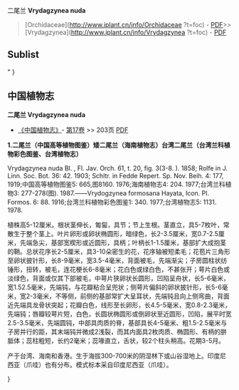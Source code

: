 二尾兰 **Vrydagzynea nuda**

> [Orchidaceae](http://www.iplant.cn/info/Orchidaceae ?t=foc) - [PDF](http://iplant.cn/foc/pdf/Orchidaceae.pdf)>>[Vrydagzynea](http://www.iplant.cn/info/Vrydagzynea ?t=foc) - [PDF](http://www.iplant.cn/foc/pdf/Vrydagzynea.pdf)

## Sublist
"
}
## 中国植物志

**二尾兰 Vrydagzynea nuda**

* [《中国植物志》](http://www.iplant.cn/frps)- [第17卷](http://www.iplant.cn/frps/vol/17) >> 203页 [PDF](http://www.iplant.cn/frps/pdf/17/203.pdf)

**1.二尾兰（中国高等植物图鉴）矮二尾兰（海南植物志）台湾二尾兰（台湾兰科植物彩色图鉴、台湾植物志）**

Vrydagzynea nuda Bl. , Fl. Jav. Orch. 61, t. 20, fig. 3(3-8. ). 1858; Rolfe in J. Linn. Soc. Bot. 36: 42. 1903; Schltr. in Fedde Repert. Sp. Nov. Beih. 4: 177, 1919;中国高等植物图鉴5: 665,图8160. 1976;海南植物志4: 204. 1977;台湾兰科植物3: 277-278(图). 1987.——Vrydogzynea formosana Hayata, Icon. Pl. Formos. 6: 88. 1916;台湾兰科植物彩色图鉴1: 340. 1977;台湾植物志5: 1131. 1978.

植株高5-12厘米。根状茎伸长，匍匐，具节；节上生根。茎直立，具5-7枚叶，常散生于整个茎上。叶片卵形或卵状椭圆形，暗绿色，长2-3.5厘米，宽0.7-2.5厘米，先端急尖，基部宽楔形或近圆形，具柄；叶柄长1-1.5厘米，基部扩大成抱茎的鞘。总状花序长2-5厘米，具3-10朵密生的花，花序轴被短柔毛；花苞片三角形至卵状披针形，长8-9毫米，宽3.5-4毫米，背面被毛，先端渐尖；子房圆柱状纺锤形，扭转，被毛，连花梗长6-8毫米；花白色或绿白色，不甚张开；萼片白色或淡绿色，背面或仅其下部被毛，中萼片狭卵状长圆形，凹陷呈舟状，长5-6毫米，宽1.52.5毫米，先端钝，与花瓣粘合呈兜状；侧萼片偏斜的卵状披针形，长5-6毫米，宽2-3毫米，不等侧，前侧的基部常扩大呈耳状，先端钝且向上侧弯曲，背面近先端具龙骨状突起；花瓣白色，线形至长卵形，长4.5-5毫米，宽0.8-2.3毫米，先端钝；唇瓣较萼片短，白色，长圆状椭圆形或倒卵状至近圆形，凹陷，展平时宽2.5-3.5毫米，先端圆钝，中部具肉质的脊，基部具长4-5毫米、粗1.5-2.5毫米与子房并行的距，其末端钝并微成2浅裂，而其内面具2枚肉质、椭圆形、有柄的胼胝体；蕊柱粗短，长约2毫米；蕊喙直立，舌状，较2个柱头稍高。花期3-5月。

产于台湾、海南和香港。生于海拔300-700米的阴湿林下或山谷湿地上。印度尼西亚（爪哇）也有分布。模式标本采自印度尼西亚（爪哇）。

}